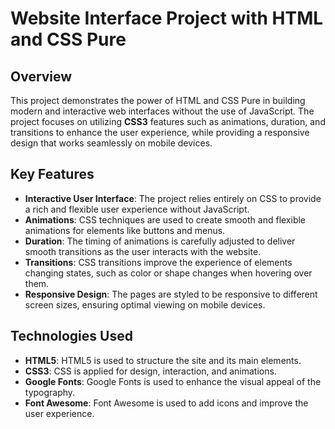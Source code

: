 # Website Interface Project with HTML and CSS Pure

## Overview
This project demonstrates the power of HTML and CSS Pure in building modern and interactive web interfaces without the use of JavaScript. The project focuses on utilizing **CSS3** features such as animations, duration, and transitions to enhance the user experience, while providing a responsive design that works seamlessly on mobile devices.

## Key Features
- **Interactive User Interface**: The project relies entirely on CSS to provide a rich and flexible user experience without JavaScript.
- **Animations**: CSS techniques are used to create smooth and flexible animations for elements like buttons and menus.
- **Duration**: The timing of animations is carefully adjusted to deliver smooth transitions as the user interacts with the website.
- **Transitions**: CSS transitions improve the experience of elements changing states, such as color or shape changes when hovering over them.
- **Responsive Design**: The pages are styled to be responsive to different screen sizes, ensuring optimal viewing on mobile devices.

## Technologies Used
- **HTML5**: HTML5 is used to structure the site and its main elements.
- **CSS3**: CSS is applied for design, interaction, and animations.
- **Google Fonts**: Google Fonts is used to enhance the visual appeal of the typography.
- **Font Awesome**: Font Awesome is used to add icons and improve the user experience.

